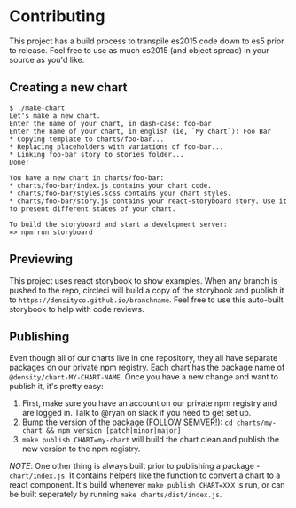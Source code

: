 # Contributing

This project has a build process to transpile es2015 code down to es5 prior to release.
Feel free to use as much es2015 (and object spread) in your source as you'd like.

## Creating a new chart
```
$ ./make-chart
Let's make a new chart.
Enter the name of your chart, in dash-case: foo-bar
Enter the name of your chart, in english (ie, `My chart`): Foo Bar
* Copying template to charts/foo-bar...
* Replacing placeholders with variations of foo-bar...
* Linking foo-bar story to stories folder...
Done!

You have a new chart in charts/foo-bar:
* charts/foo-bar/index.js contains your chart code.
* charts/foo-bar/styles.scss contains your chart styles.
* charts/foo-bar/story.js contains your react-storyboard story. Use it to present different states of your chart.

To build the storyboard and start a development server:
=> npm run storyboard
```

## Previewing
This project uses react storybook to show examples. When any branch is pushed to the repo, circleci
will build a copy of the storybook and publish it to `https://densityco.github.io/branchname`. Feel
free to use this auto-built storybook to help with code reviews.

## Publishing

Even though all of our charts live in one repository, they all have separate packages on our private
npm registry. Each chart has the package name of `@density/chart-MY-CHART-NAME`. Once you have a new
change and want to publish it, it's pretty easy:

1. First, make sure you have an account on our private npm registry and are logged in. Talk to @ryan
   on slack if you need to get set up.
2. Bump the version of the package (FOLLOW SEMVER!): `cd charts/my-chart && npm version [patch|minor|major]`
3. `make publish CHART=my-chart` will build the chart clean and publish the new version to the npm
   registry.

*NOTE*: One other thing is always built prior to publishing a package - `chart/index.js`. It
contains helpers like the function to convert a chart to a react component. It's build whenever
`make publish CHART=XXX` is run, or can be built seperately by running `make charts/dist/index.js`.
